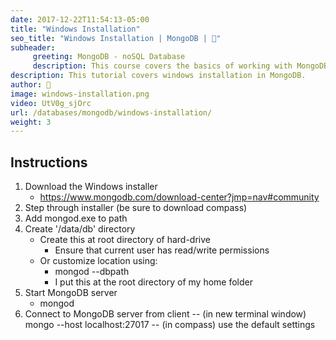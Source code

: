 ```yaml
---
date: 2017-12-22T11:54:13-05:00
title: "Windows Installation"
seo_title: "Windows Installation | MongoDB | 🦒"
subheader:
     greeting: MongoDB - noSQL Database
     description: This course covers the basics of working with MongoDB. Work your way through the videos/articles and I'll teach you everything you need to know to interact with Mongo's flexible document database management system and create powerful document databases!
description: This tutorial covers windows installation in MongoDB.
author: 🦒
image: windows-installation.png
video: UtV0g_sjOrc
url: /databases/mongodb/windows-installation/
weight: 3
---
```

## Instructions

1. Download the Windows installer
     - https://www.mongodb.com/download-center?jmp=nav#community
2. Step through installer (be sure to download compass)
3. Add mongod.exe to path
4. Create '/data/db' directory
     - Create this at root directory of hard-drive
          - Ensure that current user has read/write permissions
     - Or customize location using:
          - mongod --dbpath <path to data directory>
          - I put this at the root directory of my home folder
5. Start MongoDB server
     - mongod
6. Connect to MongoDB server from client
     -- (in new terminal window) mongo --host localhost:27017
     -- (in compass) use the default settings

